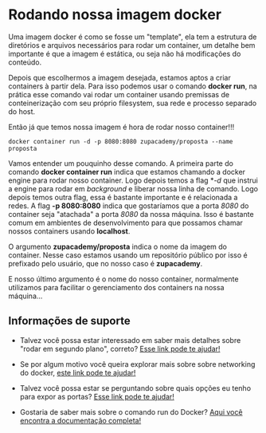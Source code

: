 # Rodando nossa imagem docker

Uma imagem docker é como se fosse um "template", ela tem a estrutura de diretórios e arquivos necessários
para rodar um container, um detalhe bem importante é que a imagem é estática, ou seja não há modificações
do conteúdo.

Depois que escolhermos a imagem desejada, estamos aptos a criar containers à partir dela. Para isso podemos
usar o comando **docker run**, na prática esse comando vai rodar um container usando premissas de conteinerização
com seu próprio filesystem, sua rede e processo separado do host.  

Então já que temos nossa imagem é hora de rodar nosso container!!!

```shell script
docker container run -d -p 8080:8080 zupacademy/proposta --name proposta
```

Vamos entender um pouquinho desse comando. A primeira parte do comando **docker container run** indica que estamos chamando
a docker engine para rodar nosso container. Logo depois temos a flag **-d* que instrui a engine para rodar em _background_
e liberar nossa linha de comando.
Logo depois temos outra flag, essa é bastante importante e é relacionada a redes. A flag **-p 8080:8080** indica que gostaríamos
que a porta _8080_ do container seja "atachada" a porta _8080_ da nossa máquina. Isso é bastante comum em ambientes de desenvolvimento
para que possamos chamar nossos containers usando **localhost**.

O argumento **zupacademy/proposta** indica o nome da imagem do container. Nesse caso estamos usando um repositório público
por isso é prefixado pelo usuário, que no nosso caso é **zupacademy**.

E nosso último argumento é o nome do nosso container, normalmente utilizamos para facilitar o gerenciamento dos containers
na nossa máquina...

## Informações de suporte

* Talvez você possa estar interessado em saber mais detalhes sobre "rodar em segundo plano", correto? [Esse link pode te ajudar!](https://docs.docker.com/engine/reference/run/#detached-vs-foreground)

* Se por algum motivo você queira explorar mais sobre sobre networking do docker, [este link pode te ajudar!](https://docs.docker.com/network/)
  
* Talvez você possa estar se perguntando sobre quais opções eu tenho para expor as portas? [Esse link pode te ajudar!](https://docs.docker.com/engine/reference/run/#expose-incoming-ports)

* Gostaria de saber mais sobre o comando run do Docker? [Aqui você encontra a documentação completa!](https://docs.docker.com/engine/reference/run/)
